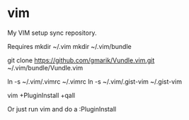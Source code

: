 # vim
My VIM setup sync repository.

Requires
mkdir ~/.vim
mkdir ~/.vim/bundle

git clone https://github.com/gmarik/Vundle.vim.git ~/.vim/bundle/Vundle.vim

ln -s ~/.vim/.vimrc ~/.vimrc
ln -s ~/.vim/.gist-vim ~/.gist-vim

vim +PluginInstall +qall

Or just run vim and do a :PluginInstall
